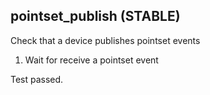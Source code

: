 
## pointset_publish (STABLE)

Check that a device publishes pointset events

1. Wait for receive a pointset event

Test passed.
